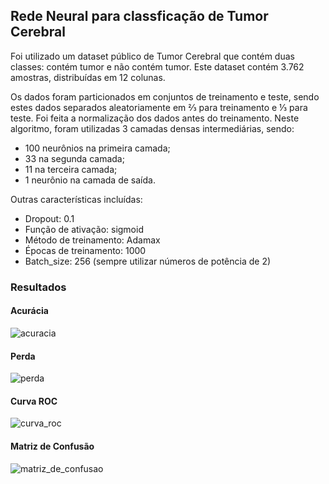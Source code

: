 ## Rede Neural para classficação de Tumor Cerebral
Foi utilizado um dataset público de Tumor Cerebral que contém duas classes: contém tumor e não contém tumor. Este dataset
contém 3.762 amostras, distribuídas em 12 colunas. 

Os dados foram particionados em conjuntos de treinamento e teste, sendo estes dados separados aleatoriamente em ⅔ para treinamento
e ⅓ para teste. Foi feita a normalização dos dados antes do treinamento. Neste algoritmo, foram utilizadas 3 camadas densas 
intermediárias, sendo:
* 100 neurônios na primeira camada;
* 33 na segunda camada;
* 11 na terceira camada;
* 1 neurônio na camada de saída.

Outras características incluídas:
* Dropout: 0.1
* Função de ativação: sigmoid
* Método de treinamento: Adamax
* Épocas de treinamento: 1000
* Batch_size: 256 (sempre utilizar números de potência de 2)


### Resultados

#### Acurácia
![acuracia](https://user-images.githubusercontent.com/95611970/187555140-f8615837-b352-44a1-bbea-4d8d8808c1cd.jpg)

#### Perda
![perda](https://user-images.githubusercontent.com/95611970/187555162-0bdab575-a2b6-4612-8aa5-04dee66ab220.jpg)

#### Curva ROC
![curva_roc](https://user-images.githubusercontent.com/95611970/187555175-11dc35be-9d4a-46c2-bc35-9b93763f8ff1.jpg)

#### Matriz de Confusão
![matriz_de_confusao](https://user-images.githubusercontent.com/95611970/187555194-07ecea72-3005-4499-b975-9ca881a5050e.jpg)



